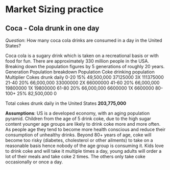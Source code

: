 # Market Sizing practice

## Coca - Cola drunk in one day

*Question*: How many coca cola drinks are consumed in a day in the United States?

Coca cola is a sugary drink which is taken on a recreational basis or with food for fun. There are approximately 330 million people in the USA.  Breaking down the population figures by 5 generations of roughly 20 years.
Generation	Population breakdown	Population	Coke drinking population	Multiplier	Cokes drunk daily
0-20	15%	49,500,000	37125000	3X	111375000
21-40	20%	66,000,000	33000000	2X	66000000
41-60	20%	66,000,000	19800000	1X	19800000
61-80	20%	66,000,000	6600000	1X	6600000
80-100+	25%	82,500,000	0	 	 

Total cokes drunk daily in the United States **203,775,000**

**Assumptions**:
US is a developed economy, with an aging population pyramid.
Children from the age of 5 drink coke, due to the high sugar content younger age groups are likely to drink coke more and more often. As people age they tend to become more health conscious and reduce their consumption of unhealthy drinks. Beyond 80+ years of age, coke will become too risky (diabetes, cholesterol or other ailments) to take on a reasonable basis hence nobody of the age group is consuming it.
Kids love to drink coke and will take it multiple times a day, young adults will order a lot of their meals and take coke 2 times. The others only take coke occasionally or once a day.
